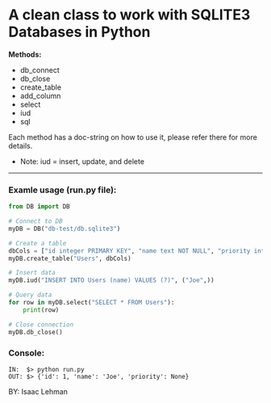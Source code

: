 # A clean class to work with SQLITE3 Databases in Python

**Methods:**
- db_connect
- db_close
- create_table
- add_column
- select
- iud
- sql

Each method has a doc-string on how to use it, please refer there for more details.
- Note: iud = insert, update, and delete

---

### Examle usage (run.py file):
```py
from DB import DB

# Connect to DB
myDB = DB("db-test/db.sqlite3")

# Create a table
dbCols = ["id integer PRIMARY KEY", "name text NOT NULL", "priority integer"]
myDB.create_table("Users", dbCols)

# Insert data
myDB.iud("INSERT INTO Users (name) VALUES (?)", ("Joe",))

# Query data
for row in myDB.select("SELECT * FROM Users"):
    print(row)

# Close connection
myDB.db_close()
```

### Console:
```shell
IN:  $> python run.py
OUT: $> {'id': 1, 'name': 'Joe', 'priority': None}
```
BY: Isaac Lehman
